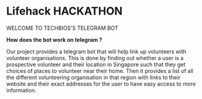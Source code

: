 # Lifehack HACKATHON
WELCOME TO TECHBIOS'S TELEGRAM BOT

**How does the bot work on telegram ?**

Our project provides a telegram bot that will help link up volunteers with volunteer organisations. This is done by finding out whether a user is a prospective volunteer and their location in Singapore such that they get choices of places to volunteer near their home. Then it provides a list of all the different volunteering organisation in that region with links to their website and their exact addresses for the user to have easy access to more information.


